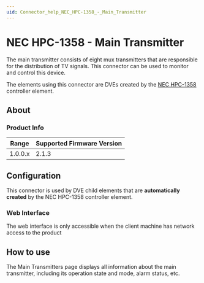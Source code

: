 ```yaml
---
uid: Connector_help_NEC_HPC-1358_-_Main_Transmitter
---
```


# NEC HPC-1358 - Main Transmitter

The main transmitter consists of eight mux transmitters that are responsible for the distribution of TV signals. This connector can be used to monitor and control this device.

The elements using this connector are DVEs created by the [NEC HPC-1358](xref:Connector_help_NEC_HPC-1358) controller element.

## About

### Product Info

| Range | Supported Firmware Version |
|------------------|-----------------------------|
| 1.0.0.x          | 2.1.3                       |

## Configuration

This connector is used by DVE child elements that are **automatically created** by the NEC HPC-1358 controller element.

### Web Interface

The web interface is only accessible when the client machine has network access to the product

## How to use

The Main Transmitters page displays all information about the main transmitter, including its operation state and mode, alarm status, etc.
